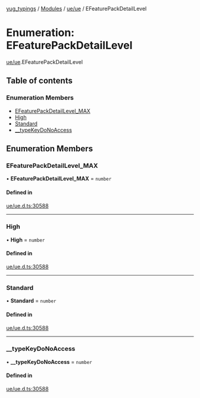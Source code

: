 [yug_typings](../README.md) / [Modules](../modules.md) / [ue/ue](../modules/ue_ue.md) / EFeaturePackDetailLevel

# Enumeration: EFeaturePackDetailLevel

[ue/ue](../modules/ue_ue.md).EFeaturePackDetailLevel

## Table of contents

### Enumeration Members

- [EFeaturePackDetailLevel\_MAX](ue_ue.EFeaturePackDetailLevel.md#efeaturepackdetaillevel_max)
- [High](ue_ue.EFeaturePackDetailLevel.md#high)
- [Standard](ue_ue.EFeaturePackDetailLevel.md#standard)
- [\_\_typeKeyDoNoAccess](ue_ue.EFeaturePackDetailLevel.md#__typekeydonoaccess)

## Enumeration Members

### EFeaturePackDetailLevel\_MAX

• **EFeaturePackDetailLevel\_MAX** = `number`

#### Defined in

[ue/ue.d.ts:30588](https://github.com/YugMetaverse/yug_typings/blob/25cad34/ue/ue.d.ts#L30588)

___

### High

• **High** = `number`

#### Defined in

[ue/ue.d.ts:30588](https://github.com/YugMetaverse/yug_typings/blob/25cad34/ue/ue.d.ts#L30588)

___

### Standard

• **Standard** = `number`

#### Defined in

[ue/ue.d.ts:30588](https://github.com/YugMetaverse/yug_typings/blob/25cad34/ue/ue.d.ts#L30588)

___

### \_\_typeKeyDoNoAccess

• **\_\_typeKeyDoNoAccess** = `number`

#### Defined in

[ue/ue.d.ts:30588](https://github.com/YugMetaverse/yug_typings/blob/25cad34/ue/ue.d.ts#L30588)
